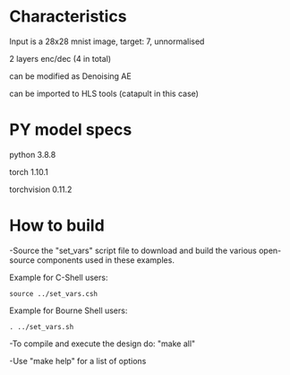 # Characteristics
Input is a 28x28 mnist image, target: 7, unnormalised

2 layers enc/dec (4 in total)

can be modified as Denoising AE

can be imported to HLS tools (catapult in this case)



# PY model specs
python 3.8.8

torch 1.10.1

torchvision 0.11.2



# How to build
-Source the "set_vars" script file to download and build the various open-source components used in these examples.

  Example for C-Shell users:
  
    source ../set_vars.csh
    
  Example for Bourne Shell users:
  
    . ../set_vars.sh
    
   

-To compile and execute the design do: "make all"


-Use "make help" for a list of options
